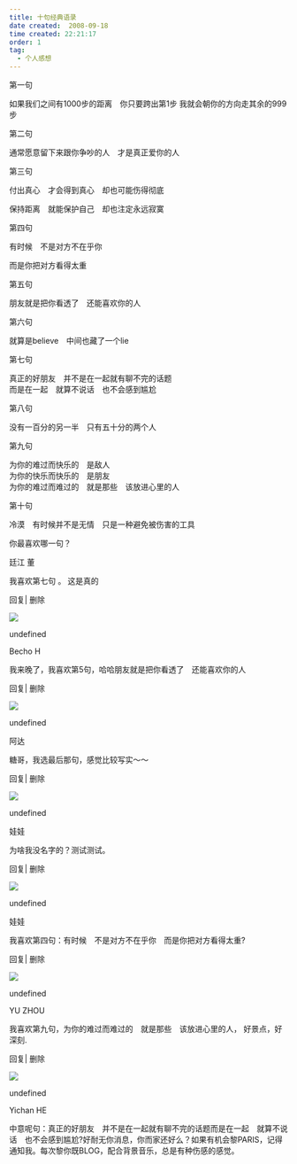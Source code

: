 ```yaml
---
title: 十句经典语录 
date created:  2008-09-18
time created: 22:21:17
order: 1
tag:
  - 个人感想
---
```


第一句

如果我们之间有1000步的距离　你只要跨出第1步 我就会朝你的方向走其余的999步

第二句

通常愿意留下来跟你争吵的人　才是真正爱你的人

第三句

付出真心　才会得到真心　却也可能伤得彻底

保持距离　就能保护自己　却也注定永远寂寞

第四句

有时候　不是对方不在乎你　

而是你把对方看得太重

第五句

朋友就是把你看透了　还能喜欢你的人

第六句

就算是believe　中间也藏了一个lie

第七句

真正的好朋友　并不是在一起就有聊不完的话题  
而是在一起　就算不说话　也不会感到尴尬

第八句

没有一百分的另一半　只有五十分的两个人

第九句

为你的难过而快乐的　是敌人  
为你的快乐而快乐的　是朋友  
为你的难过而难过的　就是那些　该放进心里的人

第十句

冷漠　有时候并不是无情　只是一种避免被伤害的工具

你最喜欢哪一句？


廷江 董

我喜欢第七句 。 这是真的

回复| 删除

![](http://b.bst.126.net/common/face60.png)

undefined

Becho H

我来晚了，我喜欢第5句，哈哈朋友就是把你看透了　还能喜欢你的人

回复| 删除

![](http://b.bst.126.net/common/face60.png)

undefined

阿达

糖哥，我选最后那句，感觉比较写实～～

回复| 删除

![](http://b.bst.126.net/common/face60.png)

undefined

娃娃

为啥我没名字的？测试测试。

回复| 删除

![](http://b.bst.126.net/common/face60.png)

undefined

娃娃

我喜欢第四句：有时候　不是对方不在乎你　而是你把对方看得太重?

回复| 删除

![](http://b.bst.126.net/common/face60.png)

undefined

YU ZHOU

我喜欢第九句，为你的难过而难过的　就是那些　该放进心里的人， 好景点，好深刻.

回复| 删除

![](http://b.bst.126.net/common/face60.png)

undefined

Yichan HE

中意呢句：真正的好朋友　并不是在一起就有聊不完的话题而是在一起　就算不说话　也不会感到尴尬?好耐无你消息，你而家还好么？如果有机会黎PARIS，记得通知我。每次黎你既BLOG，配合背景音乐，总是有种伤感的感觉。